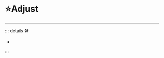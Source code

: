 # ⭐<labor>Adjust</labor>

---

<!-- =================================================== -->
<!-- =================================================== -->
<!-- =================================================== -->
<!-- =================================================== -->
<!-- =================================================== -->
::: details 🛠

-

:::
